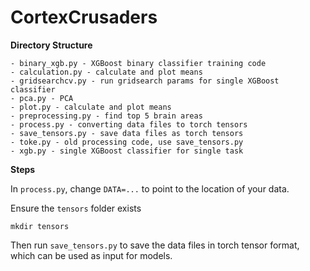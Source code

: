 # CortexCrusaders

**Directory Structure**

```
- binary_xgb.py - XGBoost binary classifier training code
- calculation.py - calculate and plot means
- gridsearchcv.py - run gridsearch params for single XGBoost classifier
- pca.py - PCA
- plot.py - calculate and plot means
- preprocessing.py - find top 5 brain areas
- process.py - converting data files to torch tensors
- save_tensors.py - save data files as torch tensors
- toke.py - old processing code, use save_tensors.py
- xgb.py - single XGBoost classifier for single task
```


**Steps**

In `process.py`, change `DATA=...` to point to the location of your data.

Ensure the `tensors` folder exists
```
mkdir tensors
```

Then run `save_tensors.py` to save the data files in torch tensor format, which can be used as input for models.
